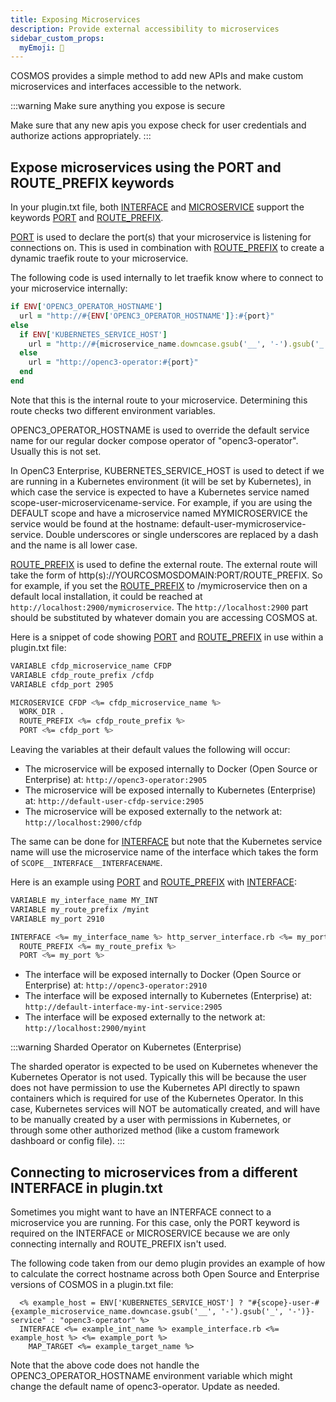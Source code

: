 ```yaml
---
title: Exposing Microservices
description: Provide external accessibility to microservices
sidebar_custom_props:
  myEmoji: 🚪
---
```


COSMOS provides a simple method to add new APIs and make custom microservices and interfaces accessible to the network.

:::warning Make sure anything you expose is secure

Make sure that any new apis you expose check for user credentials and authorize actions appropriately.
:::

## Expose microservices using the PORT and ROUTE_PREFIX keywords

In your plugin.txt file, both [INTERFACE](../configuration/plugins#interface-1) and [MICROSERVICE](../configuration/plugins#microservice-1) support the keywords [PORT](../configuration/plugins#port-1) and [ROUTE_PREFIX](../configuration/plugins#route_prefix-1).

[PORT](../configuration/plugins#port-1) is used to declare the port(s) that your microservice is listening for connections on. This is used in combination with [ROUTE_PREFIX](../configuration/plugins#route_prefix-1) to create a dynamic traefik route to your microservice.

The following code is used internally to let traefik know where to connect to your microservice internally:

```ruby
if ENV['OPENC3_OPERATOR_HOSTNAME']
  url = "http://#{ENV['OPENC3_OPERATOR_HOSTNAME']}:#{port}"
else
  if ENV['KUBERNETES_SERVICE_HOST']
    url = "http://#{microservice_name.downcase.gsub('__', '-').gsub('_', '-')}-service:#{port}"
  else
    url = "http://openc3-operator:#{port}"
  end
end
```

Note that this is the internal route to your microservice. Determining this route checks two different environment variables.

OPENC3_OPERATOR_HOSTNAME is used to override the default service name for our regular docker compose operator of "openc3-operator". Usually this is not set.

In OpenC3 Enterprise, KUBERNETES_SERVICE_HOST is used to detect if we are running in a Kubernetes environment (it will be set by Kubernetes), in which case the service is expected to have a Kubernetes service named scope-user-microservicename-service. For example, if you are using the DEFAULT scope and have a microservice named MYMICROSERVICE the service would be found at the hostname: default-user-mymicroservice-service. Double underscores or single underscores are replaced by a dash and the name is all lower case.

[ROUTE_PREFIX](../configuration/plugins#route_prefix-1) is used to define the external route. The external route will take the form of http(s)://YOURCOSMOSDOMAIN:PORT/ROUTE_PREFIX. So for example, if you set the [ROUTE_PREFIX](../configuration/plugins#route_prefix-1) to /mymicroservice then on a default local installation, it could be reached at `http://localhost:2900/mymicroservice`. The `http://localhost:2900` part should be substituted by whatever domain you are accessing COSMOS at.

Here is a snippet of code showing [PORT](../configuration/plugins#port-1) and [ROUTE_PREFIX](../configuration/plugins#route_prefix-1) in use within a plugin.txt file:

```bash
VARIABLE cfdp_microservice_name CFDP
VARIABLE cfdp_route_prefix /cfdp
VARIABLE cfdp_port 2905

MICROSERVICE CFDP <%= cfdp_microservice_name %>
  WORK_DIR .
  ROUTE_PREFIX <%= cfdp_route_prefix %>
  PORT <%= cfdp_port %>
```

Leaving the variables at their default values the following will occur:

- The microservice will be exposed internally to Docker (Open Source or Enterprise) at: `http://openc3-operator:2905`
- The microservice will be exposed internally to Kubernetes (Enterprise) at: `http://default-user-cfdp-service:2905`
- The microservice will be exposed externally to the network at: `http://localhost:2900/cfdp`

The same can be done for [INTERFACE](../configuration/plugins#interface-1) but note that the Kubernetes service name will use the microservice name of the interface which takes the form of `SCOPE__INTERFACE__INTERFACENAME`.

Here is an example using [PORT](../configuration/plugins#port) and [ROUTE_PREFIX](../configuration/plugins#route_prefix) with [INTERFACE](../configuration/plugins#interface-1):

```bash
VARIABLE my_interface_name MY_INT
VARIABLE my_route_prefix /myint
VARIABLE my_port 2910

INTERFACE <%= my_interface_name %> http_server_interface.rb <%= my_port %>
  ROUTE_PREFIX <%= my_route_prefix %>
  PORT <%= my_port %>
```

- The interface will be exposed internally to Docker (Open Source or Enterprise) at: `http://openc3-operator:2910`
- The interface will be exposed internally to Kubernetes (Enterprise) at: `http://default-interface-my-int-service:2905`
- The interface will be exposed externally to the network at: `http://localhost:2900/myint`

:::warning Sharded Operator on Kubernetes (Enterprise)

The sharded operator is expected to be used on Kubernetes whenever the Kubernetes Operator is not used. Typically this will be because the user does not have permission to use the Kubernetes API directly to spawn containers which is required for use of the Kubernetes Operator. In this case, Kubernetes services will NOT be automatically created, and will have to be manually created by a user with permissions in Kubernetes, or through some other authorized method (like a custom framework dashboard or config file).
:::

## Connecting to microservices from a different INTERFACE in plugin.txt

Sometimes you might want to have an INTERFACE connect to a microservice you are running. For this case, only the PORT keyword is required on the INTERFACE or MICROSERVICE because we are only connecting internally and ROUTE_PREFIX isn't used.

The following code taken from our demo plugin provides an example of how to calculate the correct hostname across both Open Source and Enterprise versions of COSMOS in a plugin.txt file:

```
  <% example_host = ENV['KUBERNETES_SERVICE_HOST'] ? "#{scope}-user-#{example_microservice_name.downcase.gsub('__', '-').gsub('_', '-')}-service" : "openc3-operator" %>
  INTERFACE <%= example_int_name %> example_interface.rb <%= example_host %> <%= example_port %>
    MAP_TARGET <%= example_target_name %>
```

Note that the above code does not handle the OPENC3_OPERATOR_HOSTNAME environment variable which might change the default name of openc3-operator. Update as needed.
